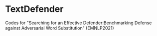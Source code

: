 # TextDefender

Codes for "Searching for an Effective Defender:Benchmarking Defense against Adversarial Word Substitution" (EMNLP2021)
